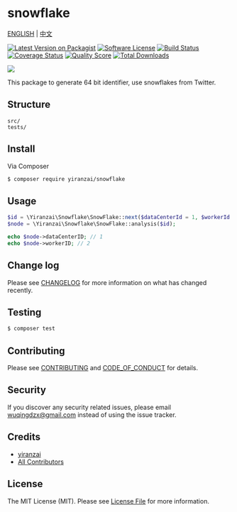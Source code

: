 # snowflake

[ENGLISH](README.md) | [中文](README_ZH_CN.md)

[![Latest Version on Packagist][ico-version]][link-packagist]
[![Software License][ico-license]](LICENSE.md)
[![Build Status][ico-travis]][link-travis]
[![Coverage Status][ico-scrutinizer]][link-scrutinizer]
[![Quality Score][ico-code-quality]][link-code-quality]
[![Total Downloads][ico-downloads]][link-downloads]

![](https://cdn.yiranzai.cn/images_upload/20190323175258.png)

This package to generate 64 bit identifier, use snowflakes from Twitter.

## Structure

```
src/
tests/
```

## Install

Via Composer

```bash
$ composer require yiranzai/snowflake
```

## Usage

```php
$id = \Yiranzai\Snowflake\SnowFlake::next($dataCenterId = 1, $workerId = 2);
$node = \Yiranzai\Snowflake\SnowFlake::analysis($id);

echo $node->dataCenterID; // 1
echo $node->workerID; // 2
```

## Change log

Please see [CHANGELOG](CHANGELOG.md) for more information on what has changed recently.

## Testing

```bash
$ composer test
```

## Contributing

Please see [CONTRIBUTING](CONTRIBUTING.md) and [CODE_OF_CONDUCT](CODE_OF_CONDUCT.md) for details.

## Security

If you discover any security related issues, please email wuqingdzx@gmail.com instead of using the issue tracker.

## Credits

-   [yiranzai][link-author]
-   [All Contributors][link-contributors]

## License

The MIT License (MIT). Please see [License File](LICENSE.md) for more information.

[ico-version]: https://img.shields.io/packagist/v/yiranzai/snowflake.svg?style=flat-square
[ico-license]: https://img.shields.io/badge/license-MIT-brightgreen.svg?style=flat-square
[ico-travis]: https://img.shields.io/travis/yiranzai/php-snowflake/master.svg?style=flat-square
[ico-scrutinizer]: https://img.shields.io/scrutinizer/coverage/g/yiranzai/php-snowflake.svg?style=flat-square
[ico-code-quality]: https://img.shields.io/scrutinizer/g/yiranzai/php-snowflake.svg?style=flat-square
[ico-downloads]: https://img.shields.io/packagist/dt/yiranzai/snowflake.svg?style=flat-square
[link-packagist]: https://packagist.org/packages/yiranzai/snowflake
[link-travis]: https://travis-ci.org/yiranzai/php-snowflake
[link-scrutinizer]: https://scrutinizer-ci.com/g/yiranzai/php-snowflake/code-structure
[link-code-quality]: https://scrutinizer-ci.com/g/yiranzai/php-snowflake
[link-downloads]: https://packagist.org/packages/yiranzai/snowflake
[link-author]: https://github.com/yiranzai
[link-contributors]: ../../contributors
